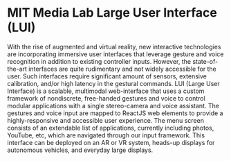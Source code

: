 # MIT Media Lab Large User Interface (LUI)

With the rise of augmented and virtual reality, new interactive technologies are incorporating immersive user interfaces that leverage gesture and voice recognition in addition to existing controller inputs. However, the state-of-the-art interfaces are quite rudimentary and not widely accessible for the user. Such interfaces require significant amount of sensors, extensive calibration, and/or high latency in the gestural commands. LUI (Large User Interface) is a scalable, multimodal web-interface that uses a custom framework of nondiscrete, free-handed gestures and voice to control modular applications with a single stereo-camera and voice assistant. The gestures and voice input are mapped to ReactJS web elements to provide a highly-responsive and accessible user experience. The menu screen consists of an extendable list of applications, currently including photos, YouTube, etc, which are navigated through our input framework. This interface can be deployed on an AR or VR system, heads-up displays for autonomous vehicles, and everyday large displays.